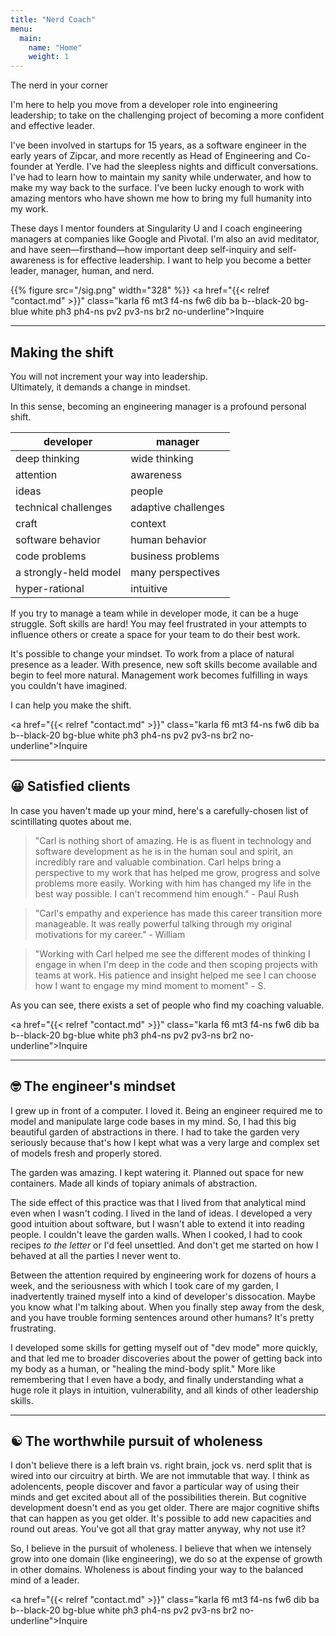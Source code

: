 ```yaml
---
title: "Nerd Coach"
menu:
  main:
    name: "Home"
    weight: 1
---
```


<div class="karla remark">The nerd in your corner</div>

I'm here to help you move from a developer role into engineering leadership; to take on the challenging project of becoming a more confident and effective leader.

I've been involved in startups for 15 years, as a software engineer in the early years of Zipcar, and more recently as Head of Engineering and Co-founder at Yerdle. I've had the sleepless nights and difficult conversations. I've had to learn how to maintain my sanity while underwater, and how to make my way back to the surface. I've been lucky enough to work with amazing mentors who have shown me how to bring my full humanity into my work.

These days I mentor founders at Singularity U and I coach engineering managers at companies like Google and Pivotal. I'm also an avid meditator, and have seen&mdash;firsthand&mdash;how important deep self-inquiry and self-awareness is for effective leadership. I want to help you become a better leader, manager, human, and nerd.

{{% figure src="/sig.png" width="328" %}}
<a href="{{< relref "contact.md" >}}" class="karla f6 mt3 f4-ns fw6 dib ba b--black-20 bg-blue white ph3 ph4-ns pv2 pv3-ns br2 no-underline">Inquire</a>

----
## Making the shift

You will not increment your way into leadership.  
Ultimately, it demands a change in mindset.  

In this sense, becoming an engineering manager is a profound personal shift.  

developer|manager
-----|-----
deep thinking|wide thinking
attention|awareness
ideas|people
technical challenges|adaptive challenges
craft|context
software behavior|human behavior
code problems|business problems
a strongly-held model|many perspectives
hyper-rational|intuitive

If you try to manage a team while in developer mode, it can be a huge struggle. Soft skills are hard! You may feel frustrated in your attempts to influence others or create a space for your team to do their best work.

It's possible to change your mindset. To work from a place of natural presence as a leader. With presence, new soft skills become available and begin to feel more natural. Management work becomes fulfilling in ways you couldn't have imagined.

I can help you make the shift.

<a href="{{< relref "contact.md" >}}" class="karla f6 mt3 f4-ns fw6 dib ba b--black-20 bg-blue white ph3 ph4-ns pv2 pv3-ns br2 no-underline">Inquire</a>

----
## 😀 Satisfied clients

In case you haven't made up your mind, here's a carefully-chosen list of scintillating quotes about me.

> "Carl is nothing short of amazing. He is as fluent in technology and software development as he is in the human soul and spirit, an incredibly rare and valuable combination. Carl helps bring a perspective to my work that has helped me grow, progress and solve problems more easily. Working with him has changed my life in the best way possible. I can't recommend him enough." - Paul Rush

> "Carl's empathy and experience has made this career transition more manageable. It was really powerful talking through my original motivations for my career." - William

> "Working with Carl helped me see the different modes of thinking I engage in when I'm deep in the code and then scoping projects with teams at work. His patience and insight helped me see I can choose how I want to engage my mind moment to moment" - S.

As you can see, there exists a set of people who find my coaching valuable.

<a href="{{< relref "contact.md" >}}" class="karla f6 mt3 f4-ns fw6 dib ba b--black-20 bg-blue white ph3 ph4-ns pv2 pv3-ns br2 no-underline">Inquire</a>

----
## 🤓 The engineer's mindset

I grew up in front of a computer. I loved it. Being an engineer required me to model and manipulate large code bases in my mind. So, I had this big beautiful garden of abstractions in there. I had to take the garden very seriously because that's how I kept what was a very large and complex set of models fresh and properly stored.   

The garden was amazing. I kept watering it. Planned out space for new containers. Made all kinds of topiary animals of abstraction.

The side effect of this practice was that I lived from that analytical mind even when I wasn't coding. I lived in the land of ideas. I developed a very good intuition about software, but I wasn't able to extend it into reading people. I couldn't leave the garden walls. When I cooked, I had to cook recipes _to the letter_ or I'd feel unsettled. And don't get me started on how I behaved at all the parties I never went to.

Between the attention required by engineering work for dozens of hours a week, and the seriousness with which I took care of my garden, I inadvertently trained myself into a kind of developer's dissocation. Maybe you know what I'm talking about. When you finally step away from the desk, and you have trouble forming sentences around other humans? It's pretty frustrating.

I developed some skills for getting myself out of "dev mode" more quickly, and that led me to broader discoveries about the power of getting back into my body as a human, or "healing the mind-body split." More like remembering that I even have a body, and finally understanding what a huge role it plays in intuition, vulnerability, and all kinds of other leadership skills.

----
## ☯️ The worthwhile pursuit of wholeness

I don't believe there is a left brain vs. right brain, jock vs. nerd split that is wired into our circuitry at birth. We are not immutable that way. I think as adolencents, people discover and favor a particular way of using their minds and get excited about all of the possibilities therein. But cognitive development doesn't end as you get older. There are major cognitive shifts that can happen as you get older. It's possible to add new capacities and round out areas. You've got all that gray matter anyway, why not use it?

So, I believe in the pursuit of wholeness. I believe that when we intensely grow into one domain (like engineering), we do so at the expense of growth in other domains. Wholeness is about finding your way to the balanced mind of a leader.

<a href="{{< relref "contact.md" >}}" class="karla f6 mt3 f4-ns fw6 dib ba b--black-20 bg-blue white ph3 ph4-ns pv2 pv3-ns br2 no-underline">Inquire</a>

